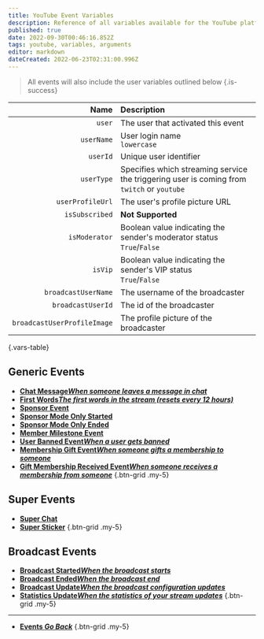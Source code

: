 ```yaml
---
title: YouTube Event Variables
description: Reference of all variables available for the YouTube platform
published: true
date: 2022-09-30T00:46:16.852Z
tags: youtube, variables, arguments
editor: markdown
dateCreated: 2022-06-23T02:31:00.996Z
---
```


> All events will also include the user variables outlined below
{.is-success}

Name | Description
----:|:------------
`user` | The user that activated this event
`userName` | User login name <br> `lowercase`
`userId` | Unique user identifier
`userType` | Specifies which streaming service the triggering user is coming from <br> `twitch` or `youtube`
`userProfileUrl` | The user's profile picture URL<br>
`isSubscribed` | **Not Supported**<br>
`isModerator` | Boolean value indicating the sender's moderator status <br> `True`/`False`
`isVip` | Boolean value indicating the sender's VIP status <br> `True`/`False`
`broadcastUserName` | The username of the broadcaster<br>
`broadcastUserId` | The id of the broadcaster<br>
`broadcastUserProfileImage` | The profile picture of the broadcaster<br>
{.vars-table}

## Generic Events
* [<i class="mdi mdi-comment-outline text--youtube"></i> **Chat Message*When someone leaves a message in chat***](/en/Platforms/YouTube/Events/Chat-Message)
* [<i class="mdi mdi-numeric-1-box text--youtube"></i> **First Words*The first words in the stream (resets every 12 hours)***](/en/Platforms/YouTube/Events/First-Words)
* [<i class="mdi mdi-cash text--youtube"></i> **Sponsor Event**](/en/Platforms/YouTube/Events/Sponsor-Event)
* [<i class="mdi mdi-cash text--youtube"></i> **Sponsor Mode Only Started**](/en/Platforms/YouTube/Events/Sponsor-Mode-Only-Started)
* [<i class="mdi mdi-cash text--youtube"></i> **Sponsor Mode Only Ended**](/en/Platforms/YouTube/Events/Sponsor-Mode-Only-Ended)
* [<i class="mdi mdi-account-plus text--youtube"></i> **Member Milestone Event**](/en/Platforms/YouTube/Events/Member-Milestone-Event)
* [<i class="mdi mdi-account-remove text--youtube"></i> **User Banned Event*When a user gets banned***](/en/Platforms/YouTube/Events/User-Banned-Event)
* [<i class="mdi mdi-account-plus text--youtube"></i> **Membership Gift Event*When someone gifts a membership to someone***](/en/Platforms/YouTube/Events/Membership-Gift-Event)
* [<i class="mdi mdi-account-plus text--youtube"></i> **Gift Membership Received Event*When someone receives a membership from someone***](/en/Platforms/YouTube/Events/Gift-Membership-Received-Event)
{.btn-grid .my-5}

## Super Events
* [<i class="mdi mdi-comment-outline text--youtube"></i> **Super Chat**](/en/Platforms/YouTube/Events/Super-Chat)
* [<i class="mdi mdi-sticker text--youtube"></i> **Super Sticker**](/en/Platforms/YouTube/Events/Super-Sticker)
{.btn-grid .my-5}

## Broadcast Events
* [<i class="mdi mdi-calendar-check-outline text--youtube"></i> **Broadcast Started*When the broadcast starts***](/en/Platforms/YouTube/Events/Broadcast-Started)
* [<i class="mdi mdi-calendar-remove-outline text--youtube"></i> **Broadcast Ended*When the broadcast end***](/en/Platforms/YouTube/Events/Broadcast-Ended)
* [<i class="mdi mdi-calendar text--youtube"></i> **Broadcast Update*When the broadcast configuration updates***](/en/Platforms/YouTube/Events/Broadcast-Update)
* [<i class="mdi mdi-microsoft-excel text--youtube"></i> **Statistics Update*When the statistics of your stream updates***](/en/Platforms/YouTube/Events/Statistics-Update)
{.btn-grid .my-5}

---

- [<i class="mdi mdi-chevron-left"></i>**Events *Go Back***](/en/Events)
{.btn-grid .my-5}